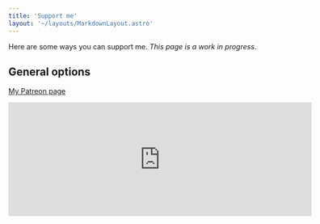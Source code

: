 ```yaml
---
title: 'Support me'
layout: '~/layouts/MarkdownLayout.astro'
---
```

<!-- TODO: Refactor to a common footer and add sponsored content to enquire page -->
Here are some ways you can support me. _This page is a work in progress_.

## General options

<div class="grid gap-6 sm:grid-cols-1 md:grid-cols-2 lg:grid-cols-2 my-12 dark:text-white items-stretch">

<div class="relative flex flex-col p-6 bg-white/70 dark:bg-slate-900 rounded drop-shadow-lg hover:shadow-md transition border border-transparent dark:border-slate-800">
<div class="flex items-center">

[My Patreon page](https://patreon.com/ChrisChinchilla?utm_medium=clipboard_copy&utm_source=copyLink&utm_campaign=creatorshare_creator&utm_content=join_link)

</div>
</div>

<div class="relative flex flex-col p-6 bg-white/70 dark:bg-slate-900 rounded drop-shadow-lg hover:shadow-md transition border border-transparent dark:border-slate-800">

<div class="flex items-center">

<script type="text/javascript" src="https://cdnjs.buymeacoffee.com/1.0.0/button.prod.min.js" data-name="bmc-button" data-slug="chrischinchilla" data-color="#4b555c" data-emoji=""  data-font="Lato" data-text="Buy me a coffee" data-outline-color="#ffffff" data-font-color="#ffffff" data-coffee-color="#FFDD00" ></script>

</div>
</div>

<div class="relative flex flex-col p-6 bg-white/70 dark:bg-slate-900 rounded drop-shadow-lg hover:shadow-md transition border border-transparent dark:border-slate-800">

<div class="flex items-center">

<script type='text/javascript' src='https://storage.ko-fi.com/cdn/widget/Widget_2.js'></script><script type='text/javascript'>kofiwidget2.init('Support Me on Ko-fi', '#29abe0', 'P5P3JYHDE');kofiwidget2.draw();</script> 

</div>

</div>

<div class="relative flex flex-col p-6 bg-white/70 dark:bg-slate-900 rounded drop-shadow-lg hover:shadow-md transition border border-transparent dark:border-slate-800">

<div class="flex items-center">

<iframe src="https://github.com/sponsors/ChrisChinchilla/card" title="Sponsor ChrisChinchilla" height="225" width="600" style="border: 0;"></iframe>

</div>

</div>

</div>




